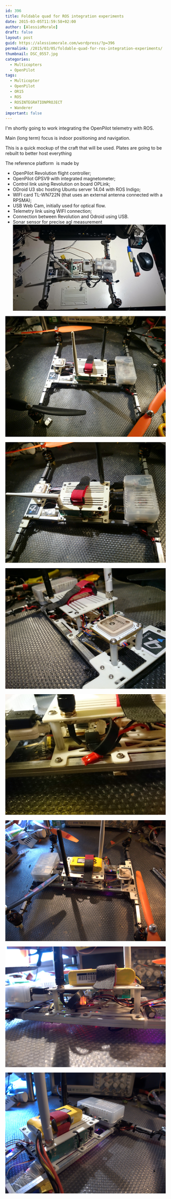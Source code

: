 ```yaml
---
id: 396
title: Foldable quad for ROS integration experiments
date: 2015-03-05T11:59:58+02:00
author: [AlessioMorale]
draft: false
layout: post
guid: https://alessiomorale.com/wordpress/?p=396
permalink: /2015/03/05/foldable-quad-for-ros-integration-experiments/
thumbnail: DSC_0557.jpg
categories:
  - Multicopters
  - OpenPilot
tags:
  - Multicopter
  - OpenPilot
  - OR15
  - ROS
  - ROSINTEGRATIONPROJECT
  - Wanderer
important: false
---
```


I'm shortly going to work integrating the OpenPilot telemetry with ROS.

Main (long term) focus is indoor positioning and navigation.

This is a quick mockup of the craft that will be used. Plates are going to be rebuilt to better host everything

The reference platform  is made by

- OpenPilot Revolution flight controller;
- OpenPilot GPSV9 with integrated magnetometer;
- Control link using Revolution on board OPLink;
- ODroid U3 sbc hosting Ubuntu server 14.04 with ROS Indigo;
- WIFI card TL-WN722N (that uses an external antenna connected with a RPSMA);
- USB Web Cam, initially used for optical flow.
- Telemetry link using WIFI connection;
- Connection between Revolution and Odroid using USB.
- Sonar sensor for precise agl measurement
  ![](DSC_000001.jpg)

![](DSC_0554.jpg)

![](DSC_0555.jpg)

![](DSC_0557.jpg)

![](DSC_0559.jpg)

![](P1020406.jpg)

![](P1020407.jpg)

![](P1020408.jpg)

